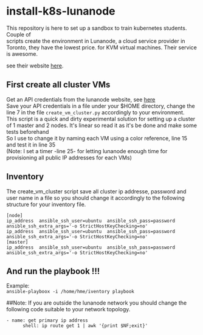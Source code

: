 # install-k8s-lunanode

This repository is here to set up a sandbox to train kubernetes students. Couple of  
scripts create the environment in Lunanode, a cloud service provider in Toronto, they have the lowest price.
for KVM virtual machines. Their service is awesome.   
  
see their website [here](https://www.lunanode.com/).

## First create all cluster VMs 
Get an API credentials from the lunanode website, see [here](https://dynamic.lunanode.com/panel/api)  
Save your API credentials in a file under your $HOME directory, change the line 7 in the file 
`create_vm_cluster.py` accordingly to your environment.   
This script is a quick and dirty experimental solution for 
setting up a cluster of 1 master and 2 nodes. It's linear so read it as it's be done and make some tests beforehand  
So I use to change it by naming each VM using a color reference, line 15 and test it in line 35  
(Note: I set a timer -line 25- for letting lunanode enough time for provisioning all public IP addresses for each VMs) 
 
## Inventory 
The create_vm_cluster script save all cluster ip addresse, password and user name in a file so you should change it 
accordingly to the following structure for your inventory file.   
```jsunicoderegexp
[node]
ip_address  ansible_ssh_user=ubuntu  ansible_ssh_pass=password ansible_ssh_extra_args='-o StrictHostKeyChecking=no'
ip_address  ansible_ssh_user=ubuntu  ansible_ssh_pass=password ansible_ssh_extra_args='-o StrictHostKeyChecking=no'
[master]
ip_address  ansible_ssh_user=ubuntu  ansible_ssh_pass=password ansible_ssh_extra_args='-o StrictHostKeyChecking=no'
```
## And run the playbook !!!
Example:   
```ansible-playboox -i /home/hme/iventory playbook```  

##Note:
If you are outside the lunanode network you should change the following code 
suitable to your network topology. 
```shell script
- name: get primary ip address
      shell: ip route get 1 | awk '{print $NF;exit}'
```

